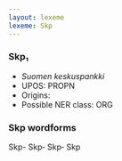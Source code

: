 ```yaml
---
layout: lexeme
lexeme: Skp
---
```


###  Skp₁

* _Suomen keskuspankki_
* UPOS:  PROPN
* Origins: 
* Possible NER class:  ORG


### Skp wordforms

Skp-
Skp‐
Skp‑
Skp

